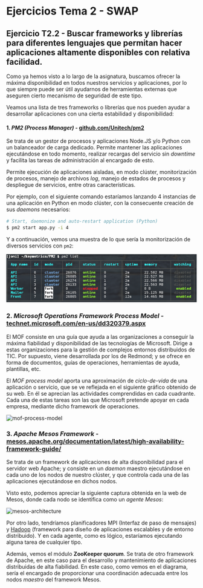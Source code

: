 # Ejercicios Tema 2 - SWAP

## Ejercicio T2.2 - Buscar frameworks y librerías para diferentes lenguajes que permitan hacer aplicaciones altamente disponibles con relativa facilidad.

Como ya hemos visto a lo largo de la asignatura, buscamos ofrecer la máxima disponibilidad en todos nuestros servicios y aplicaciones, por lo que siempre puede ser útil ayudarnos de herramientas externas que aseguren cierto mecanismo de seguridad de este tipo.

Veamos una lista de tres frameworks o librerías que nos pueden ayudar a desarrollar aplicaciones con una cierta estabilidad y disponibilidad:

#### 1. ***PM2 (Process Manager)*** - [github.com/Unitech/pm2](https://github.com/Unitech/pm2)

Se trata de un gestor de procesos y aplicaciones Node.JS y/o Python con un balanceador de carga dedicado. Permite mantener las aplicaciones ejecutándose en todo momento, realizar recargas del servicio sin _downtime_ y facilita las tareas de administración al encargado de esto.

Permite ejecución de aplicaciones aisladas, en modo clúster, monitorización de procesos, manejo de archivos *log*, manejo de estados de procesos y despliegue de servicios, entre otras características.

Por ejemplo, con el siguiente comando estaríamos lanzando 4 instancias de una aplicación en Python en modo clúster, con la consecuente creación de sus *daemons* necesarios:

```bash
# Start, daemonize and auto-restart application (Python)
$ pm2 start app.py -i 4
```

Y a continuación, vemos una muestra de lo que sería la monitorización de diversos servicios con `pm2`:

![pm2-ls](https://raw.githubusercontent.com/unitech/pm2/master/pres/pm2-list.png)


### 2. ***Microsoft Operations Framework Process Model*** - [technet.microsoft.com/en-us/dd320379.aspx](https://technet.microsoft.com/en-us/dd320379.aspx)

El MOF consiste en una guía que ayuda a las organizaciones a conseguir la máxima fiabilidad y disponibilidad de las tecnologías de Microsoft. Dirige a estas organizaciones para la gestión de complejos entornos distribuidos de TIC. Por supuesto, viene desarrollada por los de Redmond; y se ofrece en forma de documentos, guías de operaciones, herramientas de ayuda, plantillas, etc.

El *MOF process model* aporta una aproximación de *ciclo-de-vida* de una aplicación o servicio, que se ve reflejada en el siguiente gráfico obtenido de su web. En él se aprecian las actividades comprendidas en cada cuadrante. Cada una de estas tareas son las que Microsoft pretende apoyar en cada empresa, mediante dicho framework de operaciones.

![mof-process-model](https://i-msdn.sec.s-msft.com/dynimg/IC57264.jpeg)


### 3. ***Apache Mesos Framework*** - [mesos.apache.org/documentation/latest/high-availability-framework-guide/](http://mesos.apache.org/documentation/latest/high-availability-framework-guide/)

Se trata de un framework de aplicaciones de alta disponibilidad para el servidor web Apache; y consiste en un *daemon* maestro ejecutándose en cada uno de los nodos de nuestro clúster, y que controla cada una de las aplicaciones ejecutándose en dichos nodos.

Visto esto, podemos apreciar la siguiente captura obtenida en la web de Mesos, donde cada nodo se identifica como un *agente Mesos*:

![mesos-architecture](http://mesos.apache.org/assets/img/documentation/architecture3.jpg)

Por otro lado, tendríamos planificadores MPI (Interfaz de paso de mensajes) y [Hadoop](http://hadoop.apache.org/) (framework para diseño de aplicaciones escalables y de entorno distribuido). Y en cada agente, como es lógico, estaríamos ejecutando alguna tarea de cualquier tipo.

Además, vemos el módulo **ZooKeeper quorum**. Se trata de otro framework de Apache, en este caso para el desarrollo y mantenimiento de aplicaciones distribuidas de alta fiabilidad. En este caso, como vemos en el diagrama, sería el encargado de proporcionar una coordinación adecuada entre los nodos *maestro* del framework Mesos.
